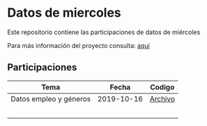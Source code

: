 
<!-- README.md is generated from README.Rmd. Please edit that file -->

# Datos de miercoles

<!-- badges: start -->

<!-- badges: end -->

Este repositorio contiene las participaciones de datos de miércoles

Para más información del proyecto consulta:
<a href="https://github.com/cienciadedatos/datos-de-miercoles" target="_blank">aquí</a>

## Participaciones

| Tema                   | Fecha      | Codigo                                                                                                 |
| ---------------------- | ---------- | ------------------------------------------------------------------------------------------------------ |
| Datos empleo y géneros | 2019-10-16 | <a href="https://duvancho321.github.io/Datos_de_miercoles/Folder/16-10-19" target="_blank">Archivo</a> |
|                        |            |                                                                                                        |
|                        |            |                                                                                                        |
|                        |            |                                                                                                        |
|                        |            |                                                                                                        |
|                        |            |                                                                                                        |
